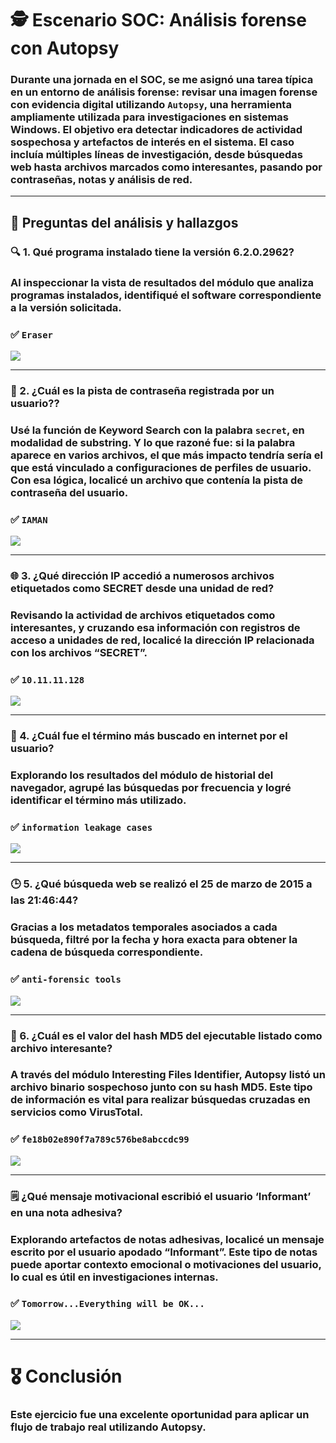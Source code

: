 # 🕵️ Escenario SOC: Análisis forense con Autopsy

### Durante una jornada en el SOC, se me asignó una tarea típica en un entorno de análisis forense: revisar una imagen forense con evidencia digital utilizando `Autopsy`, una herramienta ampliamente utilizada para investigaciones en sistemas Windows. El objetivo era detectar indicadores de actividad sospechosa y artefactos de interés en el sistema. El caso incluía múltiples líneas de investigación, desde búsquedas web hasta archivos marcados como interesantes, pasando por contraseñas, notas y análisis de red.
---

## 📌 Preguntas del análisis y hallazgos

### 🔍 1. Qué programa instalado tiene la versión 6.2.0.2962?
### Al inspeccionar la vista de resultados del módulo que analiza programas instalados, identifiqué el software correspondiente a la versión solicitada.
### ✅ `Eraser`
![](https://raw.githubusercontent.com/JoshKxng/SOC-Analyst-TryHackMe/refs/heads/main/imagenes/Autopsy/01.png)

---

### 🔐 2. ¿Cuál es la pista de contraseña registrada por un usuario??

### Usé la función de **Keyword Search** con la palabra `secret`, en modalidad de substring. Y lo que razoné fue: si la palabra aparece en varios archivos, el que más impacto tendría sería el que está vinculado a configuraciones de perfiles de usuario. Con esa lógica, localicé un archivo que contenía la pista de contraseña del usuario.
### ✅ `IAMAN`
![](https://raw.githubusercontent.com/JoshKxng/SOC-Analyst-TryHackMe/refs/heads/main/imagenes/Autopsy/02.png)

---

### 🌐 3. ¿Qué dirección IP accedió a numerosos archivos etiquetados como SECRET desde una unidad de red?

### Revisando la actividad de archivos etiquetados como interesantes, y cruzando esa información con registros de acceso a unidades de red, localicé la dirección IP relacionada con los archivos “SECRET”.  
### ✅ `10.11.11.128`
![](https://raw.githubusercontent.com/JoshKxng/SOC-Analyst-TryHackMe/refs/heads/main/imagenes/Autopsy/03.png)

---

### 🔎 4. ¿Cuál fue el término más buscado en internet por el usuario?

### Explorando los resultados del módulo de historial del navegador, agrupé las búsquedas por frecuencia y logré identificar el término más utilizado.
### ✅ `information leakage cases`
![](https://raw.githubusercontent.com/JoshKxng/SOC-Analyst-TryHackMe/refs/heads/main/imagenes/Autopsy/04.png)

---

### 🕒 5. ¿Qué búsqueda web se realizó el 25 de marzo de 2015 a las 21:46:44?

### Gracias a los metadatos temporales asociados a cada búsqueda, filtré por la fecha y hora exacta para obtener la cadena de búsqueda correspondiente.
### ✅ `anti-forensic tools`
![](https://raw.githubusercontent.com/JoshKxng/SOC-Analyst-TryHackMe/refs/heads/main/imagenes/Autopsy/05.png)

---

### 💾 6. ¿Cuál es el valor del hash MD5 del ejecutable listado como archivo interesante?
### A través del módulo **Interesting Files Identifier**, Autopsy listó un archivo binario sospechoso junto con su hash MD5. Este tipo de información es vital para realizar búsquedas cruzadas en servicios como VirusTotal.
### ✅ `fe18b02e890f7a789c576be8abccdc99`
![](https://raw.githubusercontent.com/JoshKxng/SOC-Analyst-TryHackMe/refs/heads/main/imagenes/Autopsy/06.png)

---

### 🗒️ ¿Qué mensaje motivacional escribió el usuario ‘Informant’ en una nota adhesiva?

### Explorando artefactos de notas adhesivas, localicé un mensaje escrito por el usuario apodado “Informant”. Este tipo de notas puede aportar contexto emocional o motivaciones del usuario, lo cual es útil en investigaciones internas.
### ✅ `Tomorrow...Everything will be OK...`
![](https://github.com/JoshKxng/SOC-Analyst-TryHackMe/blob/main/imagenes/Autopsy/07.png)

---

# 🎖️ Conclusión
### Este ejercicio fue una excelente oportunidad para aplicar un flujo de trabajo real utilizando Autopsy.

